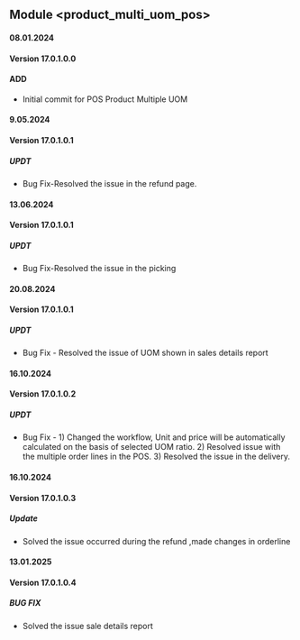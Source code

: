 ## Module <product_multi_uom_pos>

#### 08.01.2024
#### Version 17.0.1.0.0
#### ADD
- Initial commit for POS Product Multiple UOM

#### 9.05.2024
#### Version 17.0.1.0.1
##### UPDT
- Bug Fix-Resolved the issue in the refund page.

#### 13.06.2024
#### Version 17.0.1.0.1
##### UPDT
- Bug Fix-Resolved the issue in the picking 

#### 20.08.2024
#### Version 17.0.1.0.1
##### UPDT
- Bug Fix - Resolved the issue of UOM shown in sales details report

#### 16.10.2024
#### Version 17.0.1.0.2
##### UPDT
- Bug Fix - 1) Changed the workflow, Unit and price will be automatically calculated on the basis of selected UOM ratio.
            2) Resolved issue with the multiple order lines in the POS.
            3) Resolved the issue in the delivery.

#### 16.10.2024
#### Version 17.0.1.0.3
##### Update
- Solved the issue occurred during the refund ,made changes in orderline


#### 13.01.2025
#### Version 17.0.1.0.4
##### BUG FIX
- Solved the issue sale details report